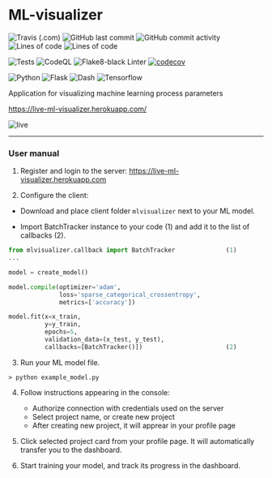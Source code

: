 # ML-visualizer

![Travis (.com)](https://img.shields.io/travis/com/eqtstv/ML-visualizer?style=flat-square)
![GitHub last commit](https://img.shields.io/github/last-commit/eqtstv/ML-visualizer?style=flat-square)
![GitHub commit activity](https://img.shields.io/github/commit-activity/m/eqtstv/ML-visualizer?style=flat-square)
![Lines of code](https://img.shields.io/tokei/lines/github/eqtstv/ML-visualizer?style=flat-square)
![Lines of code](https://img.shields.io/badge/code%20style-black-black?style=flat-square)

![Tests](https://github.com/eqtstv/ML-visualizer/workflows/Tests/badge.svg?style=flat-square)
![CodeQL](https://github.com/eqtstv/ML-visualizer/workflows/CodeQL/badge.svg)
![Flake8-black Linter](https://github.com/eqtstv/ML-visualizer/workflows/Flake8-black%20Linter/badge.svg)
[![codecov](https://codecov.io/gh/eqtstv/ML-visualizer/branch/main/graph/badge.svg?token=OZF0KBA6C8)](https://codecov.io/gh/eqtstv/ML-visualizer)

![Python](https://img.shields.io/badge/python-3.6%20%7C%203.7%20%7C%203.8-blue?style=flat-square)
![Flask](https://img.shields.io/badge/flask-1.1.2-blue?style=flat-square)
![Dash](https://img.shields.io/badge/plotly-dash-e4f5f2?style=flat-square)
![Tensorflow](https://img.shields.io/badge/tensorflow-2.4.0-orange?style=flat-square)

Application for visualizing machine learning process parameters

https://live-ml-visualizer.herokuapp.com/

![live](https://user-images.githubusercontent.com/38236287/102703099-05bae380-426b-11eb-9960-a73e386bdca1.gif)

---

### User manual

1. Register and login to the server: https://live-ml-visualizer.herokuapp.com

2. Configure the client:

- Download and place client folder `mlvisualizer` next to your ML model.

- Import BatchTracker instance to your code (1) and add it to the list of callbacks (2).

```python
from mlvisualizer.callback import BatchTracker              (1)
...

model = create_model()

model.compile(optimizer='adam',
              loss='sparse_categorical_crossentropy',
              metrics=['accuracy'])

model.fit(x=x_train,
          y=y_train,
          epochs=5,
          validation_data=(x_test, y_test),
          callbacks=[BatchTracker()])                       (2)
```

3. Run your ML model file.

```console
> python example_model.py
```

4. Follow instructions appearing in the console:

   - Authorize connection with credentials used on the server
   - Select project name, or create new project
   - After creating new project, it will apprear in your profile page

5. Click selected project card from your profile page. It will automatically transfer you to the dashboard.

6. Start training your model, and track its progress in the dashboard.
